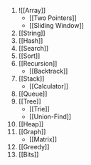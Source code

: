 1. ![[Array]]
	* [[Two Pointers]]
	* [[Sliding Window]]
1. [[String]]
2. [[Hash]]
3. [[Search]]
4. [[Sort]]
5. [[Recursion]]
	* [[Backtrack]]
6. [[Stack]]
	* [[Calculator]]
7. [[Queue]]
8. [[Tree]]
	* [[Trie]]
	* [[Union-Find]]
9. [[Heap]]
10. [[Graph]]
	* [[Matrix]]
11. [[Greedy]]
12. [[Bits]]
